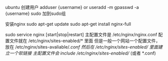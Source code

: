 ubuntu 创建用户
adduser {username} 
or useradd -m
gpasswd -a {username} sudo 加到sudo组

安装nginx
sudo apt-get update
sudo apt-get install nginx-full

sudo service nginx [start|stop|restart]
主配置文件是  /etc/nginx/nginx.conf
配置文件就在 /etc/nginx/sites-enabled/* 里面
但是一般一个网站一个配置文件，放在 /etc/nginx/sites-avaliable/*.conf 然后在 /etc/nginx/sites-enabled/ 里面建立一个软链接
主配置文件会 include  /etc/nginx/sites-enabled/* (或者 *.conf)

